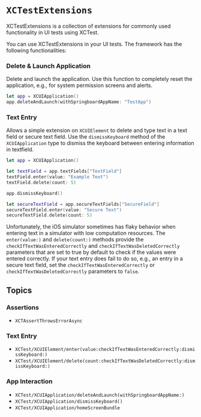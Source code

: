 # ``XCTestExtensions``

<!--
                  
This source file is part of the Stanford XCTestExtensions open-source project

SPDX-FileCopyrightText: 2022 Stanford University and the project authors (see CONTRIBUTORS.md)

SPDX-License-Identifier: MIT
             
-->

XCTestExtensions is a collection of extensions for commonly used functionality in UI tests using XCTest.

You can use XCTestExtensions in your UI tests.
The framework has the following functionalities:


### Delete & Launch Application

Delete and launch the application. Use this function to completely reset the application, e.g., for system permission screens and alerts.
```swift
let app = XCUIApplication()
app.deleteAndLaunch(withSpringboardAppName: "TestApp")
```


### Text Entry

Allows a simple extension on `XCUIElement` to delete and type text in a text field or secure text field.
Use the `dismissKeyboard` method of the `XCUIApplication` type to dismiss the keyboard between entering information in textfield.
```swift
let app = XCUIApplication()

let textField = app.textFields["TextField"]
textField.enter(value: "Example Text")
textField.delete(count: 5)

app.dismissKeyboard()

let secureTextField = app.secureTextFields["SecureField"]
secureTextField.enter(value: "Secure Text")
secureTextField.delete(count: 5)
```

Unfortunately, the iOS simulator sometimes has flaky behavior when entering text in a simulator with low computation resources.
The `enter(value:)` and `delete(count:)` methods provide the `checkIfTextWasEnteredCorrectly` and `checkIfTextWasDeletedCorrectly` parameters that are set to true by default to check if the values were entered correctly. If your text entry does fail to do so, e.g., an entry in a secure text field, set the `checkIfTextWasEnteredCorrectly` or `checkIfTextWasDeletedCorrectly` parameters to `false`. 


## Topics

### Assertions

- ``XCTAssertThrowsErrorAsync``

### Text Entry

- ``XCTest/XCUIElement/enter(value:checkIfTextWasEnteredCorrectly:dismissKeyboard:)``
- ``XCTest/XCUIElement/delete(count:checkIfTextWasDeletedCorrectly:dismissKeyboard:)``

### App Interaction

- ``XCTest/XCUIApplication/deleteAndLaunch(withSpringboardAppName:)``
- ``XCTest/XCUIApplication/dismissKeyboard()``
- ``XCTest/XCUIApplication/homeScreenBundle``

